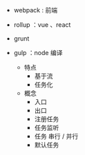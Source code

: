 

- webpack : 前端

- rollup ：vue 、react

- grunt

- gulp ：node 编译
    - 特点
        - 基于流
        - 任务化
    - 概念
        - 入口
        - 出口
        - 注册任务
        - 任务监听
        - 任务 串行 / 并行
        - 默认任务